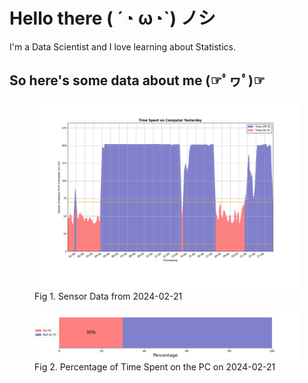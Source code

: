 
# Hello there ( ´◔ ω◔`) ノシ

I'm a Data Scientist and I love learning about Statistics.

## So here's some data about me (☞ﾟヮﾟ)☞

<figure>
  <picture>
    <source media="(prefers-color-scheme: dark)" srcset="Pi/readme/graphs/lineplot/dark-plot-2024-02-21.png">
    <source media="(prefers-color-scheme: light)" srcset="Pi/readme/graphs/lineplot/light-plot-2024-02-21.png">
    <img alt="Shows a black logo in light color mode and a white one in dark color mode." src="Pi/readme/graphs/lineplot/light-plot-2024-02-21.png">
  </picture>
  <figcaption>Fig 1. Sensor Data from 2024-02-21</figcaption>
</figure>

<figure>
  <picture>
    <source media="(prefers-color-scheme: dark)" srcset="Pi/readme/graphs/barplot/dark-plot-2024-02-21.png">
    <source media="(prefers-color-scheme: light)" srcset="Pi/readme/graphs/barplot/light-plot-2024-02-21.png">
    <img alt="Shows a black logo in light color mode and a white one in dark color mode." src="Pi/readme/graphs/barplot/light-plot-2024-02-21.png">
  </picture>
  <figcaption>Fig 2. Percentage of Time Spent on the PC on 2024-02-21</figcaption>
</figure>
